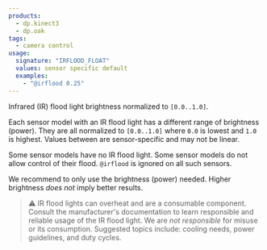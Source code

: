 ```yaml
---
products:
  - dp.kinect3
  - dp.oak
tags:
  - camera control
usage:
  signature: "IRFLOOD_FLOAT"
  values: sensor specific default
  examples:
    - "@irflood 0.25"
---
```


Infrared (IR) flood light brightness normalized to `[0.0..1.0]`.

Each sensor model with an IR flood light has a different
range of brightness (power). They are all normalized to `[0.0..1.0]`
where `0.0` is lowest and `1.0` is highest.
Values between are sensor-specific and may not be linear.

Some sensor models have no IR flood light. Some sensor models do not allow
control of their flood. `@irflood` is ignored on all such sensors.

We recommend to only use the brightness (power) needed. Higher
brightness *does not* imply better results.

> :warning: IR flood lights can overheat and are
> a consumable component. Consult the manufacturer's documentation
> to learn responsible and reliable usage of the IR flood light.
> We are *not responsible* for misuse or its consumption.
> Suggested topics include: cooling needs, power guidelines, and duty
> cycles.
